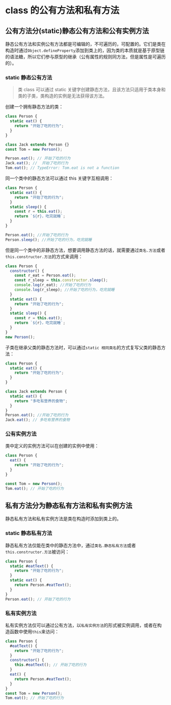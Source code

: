 # class 的公有方法和私有方法

## 公有方法分(static)静态公有方法和公有实例方法

静态公有方法和实例公有方法都是可编辑的，不可遍历的，可配置的。它们是类在构造时通过`Object.defineProperty`添加到类上的，因为类的本质就是基于原型链的语法糖，所以它们参与原型的继承（公有属性的规则同方法，但是属性是可遍历的）。

### static 静态公有方法

> 类 class 可以通过 static 关键字创建静态方法，且该方法只适用于类本身和类的子类，类构造的实例是无法获得该方法。

创建一个拥有静态方法的类：

```js
class Person {
  static eat() {
    return "开始了吃的行为";
  }
}

class Jack extends Person {}
const Tom = new Person();

Person.eat(); // 开始了吃的行为
Jack.eat(); //  开始了吃的行为
Tom.eat(); // TypeError: Tom.eat is not a function
```

同一个类中的静态方法可以通过 this 关键字互相调用：

```js
class Person {
  static eat() {
    return "开始了吃的行为";
  }
  static sleep() {
    const r = this.eat();
    return `${r}，吃完就睡`;
  }
}

Person.eat(); //开始了吃的行为
Person.sleep(); //开始了吃的行为，吃完就睡
```

但是同一个类中的非静态方法，想要调用静态方法的话，就需要通过`类名.方法`或者`this.constructor.方法`的方式来调用：

```js
class Person {
  constructor() {
    const r_eat = Person.eat();
    const r_sleep = this.constructor.sleep();
    console.log(r_eat); //开始了吃的行为
    console.log(r_sleep); //开始了吃的行为，吃完就睡
  }
  static eat() {
    return "开始了吃的行为";
  }
  static sleep() {
    const r = this.eat();
    return `${r}，吃完就睡`;
  }
}
new Person();
```

子类在继承父类的静态方法时，可以通过`static 相同类名`的方式复写父类的静态方法：

```js
class Person {
  static eat() {
    return "开始了吃的行为";
  }
}

class Jack extends Person {
  static eat() {
    return "多吃有营养的食物";
  }
}
Person.eat(); //开始了吃的行为
Jack.eat(); // 多吃有营养的食物
```

### 公有实例方法

类中定义的实例方法可以在创建的实例中使用：

```js
class Person {
  eat() {
    return "开始了吃的行为";
  }
}

const Tom = new Person();
Tom.eat(); // 开始了吃的行为
```

## 私有方法分为静态私有方法和私有实例方法

静态私有方法和私有实例方法是类在构造时添加到类上的。

### static 静态私有方法

静态私有方法仅能在类中的静态方法中，通过`类名.静态私有方法`或者`this.constructor.方法`被访问：

```js
class Person {
  static #eatText() {
    return "开始了吃的行为";
  }
  static eat() {
    return Person.#eatText();
  }
}
Person.eat(); // 开始了吃的行为
```

### 私有实例方法

私有实例方法仅可以通过公有方法，以`私有实例方法`的形式被实例调用，或者在构造函数中使用`this`来访问：

```js
class Person {
  #eatText() {
    return "开始了吃的行为";
  }
  constructor() {
    this.#eatText(); // 开始了吃的行为
  }
  eat() {
    return Person.#eatText();
  }
}
const Tom = new Person();
Tom.eat(); // 开始了吃的行为
```
